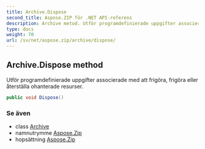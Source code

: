 ```yaml
---
title: Archive.Dispose
second_title: Aspose.ZIP för .NET API-referens
description: Archive metod. Utför programdefinierade uppgifter associerade med att frigöra frigöra eller återställa ohanterade resurser.
type: docs
weight: 70
url: /sv/net/aspose.zip/archive/dispose/
---
```

## Archive.Dispose method

Utför programdefinierade uppgifter associerade med att frigöra, frigöra eller återställa ohanterade resurser.

```csharp
public void Dispose()
```

### Se även

* class [Archive](../)
* namnutrymme [Aspose.Zip](../../archive/)
* hopsättning [Aspose.Zip](../../../)


